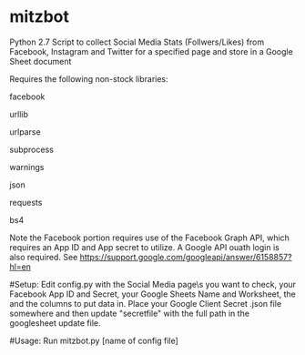 # mitzbot
Python 2.7 Script to collect Social Media Stats (Follwers/Likes) from Facebook, Instagram and Twitter for a specified page and store in a Google Sheet document

Requires the following non-stock libraries:

facebook

urllib

urlparse

subprocess

warnings


json

requests

bs4

Note the Facebook portion requires use of the Facebook Graph API, which requires an App ID and App secret to utilize. A Google API ouath login is also required.  See https://support.google.com/googleapi/answer/6158857?hl=en 


#Setup:
Edit config.py with the Social Media page\s you want to check,  your Facebook App ID and Secret, your Google Sheets Name and Worksheet, the and the columns to put data in.  Place your Google Client Secret .json file somewhere and then update "secretfile" with the full path in the googlesheet update file. 

#Usage:
Run mitzbot.py [name of config file]
